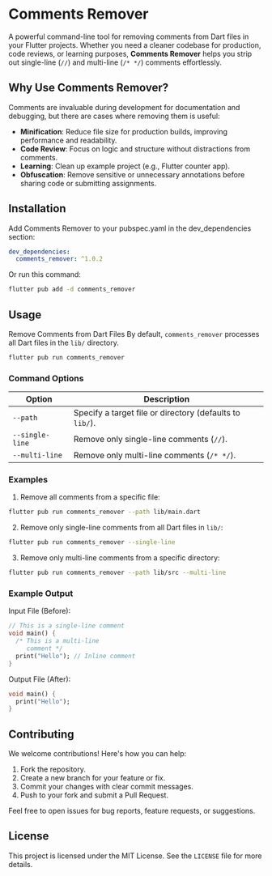 # Comments Remover

A powerful command-line tool for removing comments from Dart files in your Flutter projects. Whether you need a cleaner codebase for production, code reviews, or learning purposes, **Comments Remover** helps you strip out single-line (`//`) and multi-line (`/* */`) comments effortlessly.

## Why Use Comments Remover?

Comments are invaluable during development for documentation and debugging, but there are cases where removing them is useful:

* **Minification**: Reduce file size for production builds, improving performance and readability.
* **Code Review**: Focus on logic and structure without distractions from comments.
* **Learning**: Clean up example project (e.g., Flutter counter app).
* **Obfuscation**: Remove sensitive or unnecessary annotations before sharing code or submitting assignments.

## Installation

Add Comments Remover to your pubspec.yaml in the dev_dependencies section:

```yaml
dev_dependencies:
  comments_remover: ^1.0.2
```

Or run this command:

```sh
flutter pub add -d comments_remover
```

## Usage

Remove Comments from Dart Files
By default, `comments_remover` processes all Dart files in the `lib/` directory.

```sh
flutter pub run comments_remover
```

### Command Options

Option | Description
------ | -----------
`--path` | Specify a target file or directory (defaults to `lib/`).
`--single-line` | Remove only single-line comments (`//`).
`--multi-line` | Remove only multi-line comments (`/* */`).

### Examples

1. Remove all comments from a specific file:

```sh
flutter pub run comments_remover --path lib/main.dart
```

2. Remove only single-line comments from all Dart files in `lib/`:

```sh
flutter pub run comments_remover --single-line
```

3. Remove only multi-line comments from a specific directory:

```sh
flutter pub run comments_remover --path lib/src --multi-line
```

### Example Output

Input File (Before):

```dart
// This is a single-line comment
void main() {
  /* This is a multi-line
     comment */
  print("Hello"); // Inline comment
}
```

Output File (After):

```dart
void main() {
  print("Hello");
}
```

## Contributing

We welcome contributions! Here's how you can help:
1. Fork the repository.
2. Create a new branch for your feature or fix.
3. Commit your changes with clear commit messages.
4. Push to your fork and submit a Pull Request.

Feel free to open issues for bug reports, feature requests, or suggestions.

## License

This project is licensed under the MIT License. See the `LICENSE` file for more details.